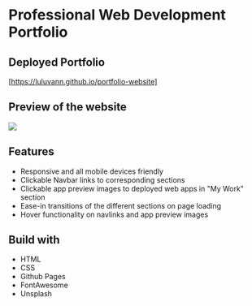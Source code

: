 # Professional Web Development Portfolio

## Deployed Portfolio
[https://luluvann.github.io/portfolio-website]

## Preview of the website
![](./assets/preview_portfolio.gif)


## Features
- Responsive and all mobile devices friendly
- Clickable Navbar links to corresponding sections
- Clickable app preview images to deployed web apps in "My Work" section
- Ease-in transitions of the different sections on page loading
- Hover functionality on navlinks and app preview images

## Build with
- HTML
- CSS
- Github Pages
- FontAwesome
- Unsplash